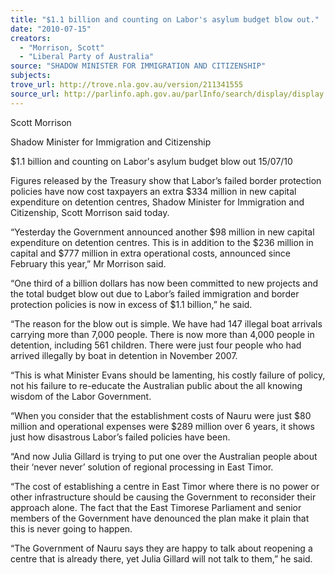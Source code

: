 ```yaml
---
title: "$1.1 billion and counting on Labor's asylum budget blow out."
date: "2010-07-15"
creators:
  - "Morrison, Scott"
  - "Liberal Party of Australia"
source: "SHADOW MINISTER FOR IMMIGRATION AND CITIZENSHIP"
subjects:
trove_url: http://trove.nla.gov.au/version/211341555
source_url: http://parlinfo.aph.gov.au/parlInfo/search/display/display.w3p;query=Id%3A%22media/pressrel/8IBX6%22
---
```


 Scott Morrison 

 Shadow Minister for Immigration and Citizenship 

 $1.1 billion and counting on Labor's  asylum budget blow out  15/07/10  

 Figures released by the Treasury show that Labor’s failed border protection policies  have now cost taxpayers an extra $334 million in new capital expenditure on  detention centres, Shadow Minister for Immigration and Citizenship, Scott Morrison  said today. 

 “Yesterday the Government announced another $98 million in new capital  expenditure on detention centres. This is in addition to the $236 million in capital and  $777 million in extra operational costs, announced since February this year,” Mr  Morrison said. 

 “One third of a billion dollars has now been committed to new projects and the total  budget blow out due to Labor’s failed immigration and border protection policies is  now in excess of $1.1 billion,” he said. 

 “The reason for the blow out is simple. We have had 147 illegal boat arrivals carrying  more than 7,000 people. There is now more than 4,000 people in detention, including  561 children. There were just four people who had arrived illegally by boat in  detention in November 2007. 

 “This is what Minister Evans should be lamenting, his costly failure of policy, not his  failure to re-educate the Australian public about the all knowing wisdom of the Labor  Government. 

 “When you consider that the establishment costs of Nauru were just $80 million and  operational expenses were $289 million over 6 years, it shows just how disastrous  Labor’s failed policies have been. 

 “And now Julia Gillard is trying to put one over the Australian people about their  ‘never never’ solution of regional processing in East Timor. 

 “The cost of establishing a centre in East Timor where there is no power or other  infrastructure should be causing the Government to reconsider their approach alone.  The fact that the East Timorese Parliament and senior members of the Government  have denounced the plan make it plain that this is never going to happen. 

 “The Government of Nauru says they are happy to talk about reopening a centre that  is already there, yet Julia Gillard will not talk to them,” he said. 

